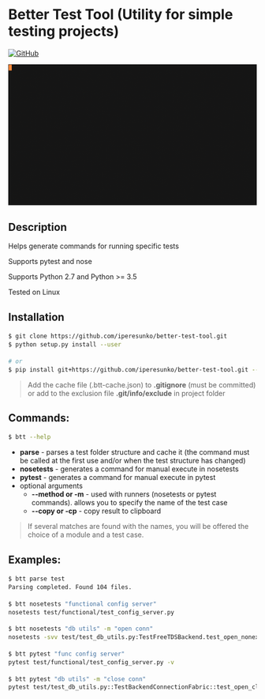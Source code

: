 # Better Test Tool (Utility for simple testing projects)

[![GitHub](https://img.shields.io/github/license/mashape/apistatus.svg)](https://github.com/iperesunko/better-test-tool)

![](demo.gif)

## Description

Helps generate commands for running specific tests

Supports pytest and nose

Supports Python 2.7 and Python >= 3.5

Tested on Linux

## Installation
```bash
$ git clone https://github.com/iperesunko/better-test-tool.git
$ python setup.py install --user

# or
$ pip install git+https://github.com/iperesunko/better-test-tool.git --user
```

> Add the cache file (.btt-cache.json) to **.gitignore** (must be committed) or add to the exclusion file **.git/info/exclude** in project folder

## Commands:
```bash
$ btt --help
```

- **parse** - parses a test folder structure and cache it (the command must be called at the first use and/or when the test structure has changed)
- **nosetests** - generates a command for manual execute in nosetests
- **pytest** - generates a command for manual execute in pytest
- optional arguments
    - **--method or -m** - used with runners (nosetests or pytest commands). allows you to specify the name of the test case 
    - **--copy or -cp** - copy result to clipboard

> If several matches are found with the names, you will be offered the choice of a module and a test case.

## Examples:
```bash
$ btt parse test
Parsing completed. Found 104 files.

$ btt nosetests "functional config server"
nosetests test/functional/test_config_server.py

$ btt nosetests "db utils" -m "open conn"
nosetests -svv test/test_db_utils.py:TestFreeTDSBackend.test_open_nonexistent_connection

$ btt pytest "func config server"
pytest test/functional/test_config_server.py -v

$ btt pytest "db utils" -m "close conn"
pytest test/test_db_utils.py::TestBackendConnectionFabric::test_open_close_postgre_connection -v
```
